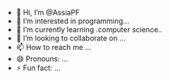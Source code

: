 - 👋 Hi, I’m @AssiaPF
- 👀 I’m interested in programming...
- 🌱 I’m currently learning .computer science..
- 💞️ I’m looking to collaborate on ...
- 📫 How to reach me ...
- 😄 Pronouns: ...
- ⚡ Fun fact: ...

<!---
AssiaPF/AssiaPF is a ✨ special ✨ repository because its `README.md` (this file) appears on your GitHub profile.
You can click the Preview link to take a look at your changes.
--->
